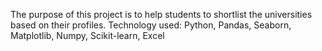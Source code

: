 The purpose of this project is to help students to shortlist the universities based on their profiles.
Technology used: Python, Pandas, Seaborn, Matplotlib, Numpy, Scikit-learn, Excel
